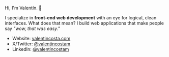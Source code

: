 Hi, I'm Valentín. 👋

I specialize in **front-end web development** with an eye for logical, clean interfaces. What does that mean? I build web applications that make people say _"wow, that was easy."_

- Website: [valentincosta.com](https://valentincosta.com)
- X/Twitter: [@valentincostam](https://twitter.com/valentincostam)
- LinkedIn: [@valentincostam](https://www.linkedin.com/in/valentincostam/)
